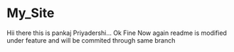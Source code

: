 # My_Site
Hii there this is pankaj Priyadershi...
Ok Fine
Now again readme is modified under feature and will be commited
through same branch
